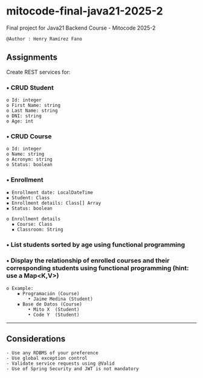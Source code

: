 # mitocode-final-java21-2025-2
Final project for Java21 Backend Course - Mitocode 2025-2
```
@Author : Henry Ramírez Fano
```

## Assignments
Create REST services for:

### • CRUD Student
    o Id: integer
    o First Name: string
    o Last Name: string
    o DNI: string
    o Age: int
### • CRUD Course
    o Id: integer
    o Name: string
    o Acronym: string
    o Status: boolean
### • Enrollment

    ▪ Enrollment date: LocalDateTime
    ▪ Student: Class
    ▪ Enrollment details: Class[] Array
    ▪ Status: boolean

    o Enrollment details
      ▪ Course: Class
      ▪ Classroom: String
### • List students sorted by age using functional programming
### • Display the relationship of enrolled courses and their corresponding students using functional programming (hint: use a Map<K,V>)
    o Example:
        ▪ Programación (Course)
            • Jaime Medina (Student)
        ▪ Base de Datos (Course)
            • Mito X  (Student)
            • Code Y  (Student)
---
## Considerations
```
- Use any RDBMS of your preference
- Use global exception control
- Validate service requests using @Valid
- Use of Spring Security and JWT is not mandatory
```